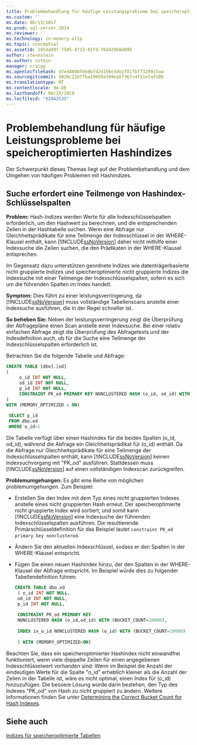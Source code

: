 ```yaml
---
title: Problembehandlung für häufige Leistungsprobleme bei speicheroptimierten Hashindizes | Microsoft-Dokumentation
ms.custom: ''
ms.date: 06/13/2017
ms.prod: sql-server-2014
ms.reviewer: ''
ms.technology: in-memory-oltp
ms.topic: conceptual
ms.assetid: 1954a997-7585-4713-81fd-76d429b8d095
author: stevestein
ms.author: sstein
manager: craigg
ms.openlocfilehash: d7ed4098feb8bfd2d156e3de2f81fbf7329915aa
ms.sourcegitcommit: 3026c22b7fba19059a769ea5f367c4f51efaf286
ms.translationtype: MT
ms.contentlocale: de-DE
ms.lasthandoff: 06/15/2019
ms.locfileid: "62842535"
---
```

# <a name="troubleshooting-common-performance-problems-with-memory-optimized-hash-indexes"></a>Problembehandlung für häufige Leistungsprobleme bei speicheroptimierten Hashindizes
  Der Schwerpunkt dieses Themas liegt auf der Problembehandlung und dem Umgehen von häufigen Problemen mit Hashindizes.  
  
## <a name="search-requires-a-subset-of-hash-index-key-columns"></a>Suche erfordert eine Teilmenge von Hashindex-Schlüsselspalten  
 **Problem:** Hash-Indizes werden Werte für alle Indexschlüsselspalten erforderlich, um den Hashwert zu berechnen, und die entsprechenden Zeilen in der Hashtabelle suchen. Wenn eine Abfrage nur Gleichheitsprädikate für eine Teilmenge der Indexschlüssel in der WHERE-Klausel enthält, kann [!INCLUDE[ssNoVersion](../includes/ssnoversion-md.md)] daher nicht mithilfe einer Indexsuche die Zeilen suchen, die den Prädikaten in der WHERE-Klausel entsprechen.  
  
 Im Gegensatz dazu unterstützen geordnete Indizes wie datenträgerbasierte nicht gruppierte Indizes und speicheroptimierte nicht gruppierte Indizes die Indexsuche mit einer Teilmenge der Indexschlüsselspalten, sofern es sich um die führenden Spalten im Index handelt.  
  
 **Symptom:** Dies führt zu einer leistungsverringerung, da [!INCLUDE[ssNoVersion](../includes/ssnoversion-md.md)] muss vollständige Tabellenscans anstelle einer Indexsuche ausführen, die in der Regel schneller ist.  
  
 **So beheben Sie:** Neben der leistungsverringerung zeigt die Überprüfung der Abfragepläne einen Scan anstelle einer Indexsuche. Bei einer relativ einfachen Abfrage zeigt die Überprüfung des Abfragetexts und der Indexdefinition auch, ob für die Suche eine Teilmenge der Indexschlüsselspalten erforderlich ist.  
  
 Betrachten Sie die folgende Tabelle und Abfrage:  
  
```sql  
CREATE TABLE [dbo].[od]  
(  
     o_id INT NOT NULL,  
     od_id INT NOT NULL,  
     p_id INT NOT NULL,  
     CONSTRAINT PK_od PRIMARY KEY NONCLUSTERED HASH (o_id, od_id) WITH (BUCKET_COUNT = 10000)  
)  
WITH (MEMORY_OPTIMIZED = ON)  
  
 SELECT p_id  
 FROM dbo.od  
 WHERE o_id=1  
```  
  
 Die Tabelle verfügt über einen Hashindex für die beiden Spalten (o_id, od_id), während die Abfrage ein Gleichheitsprädikat für (o_id) enthält. Da die Abfrage nur Gleichheitsprädikate für eine Teilmenge der Indexschlüsselspalten enthält, kann [!INCLUDE[ssNoVersion](../includes/ssnoversion-md.md)] keinen Indexsuchvorgang mit "PK_od" ausführen. Stattdessen muss [!INCLUDE[ssNoVersion](../includes/ssnoversion-md.md)] auf einen vollständigen Indexscan zurückgreifen.  
  
 **Problemumgehungen:** Es gibt eine Reihe von möglichen problemumgehungen. Zum Beispiel:  
  
-   Erstellen Sie den Index mit dem Typ eines nicht gruppierten Indexes anstelle eines nicht gruppierten Hash erneut. Der speicheroptimierte nicht gruppierte Index wird sortiert, und somit kann [!INCLUDE[ssNoVersion](../includes/ssnoversion-md.md)] eine Indexsuche der führenden Indexschlüsselspalten ausführen. Die resultierende Primärschlüsseldefinition für das Beispiel lautet `constraint PK_od primary key nonclustered`.  
  
-   Ändern Sie den aktuellen Indexschlüssel, sodass er den Spalten in der WHERE-Klausel entspricht.  
  
-   Fügen Sie einen neuen Hashindex hinzu, der den Spalten in der WHERE-Klausel der Abfrage entspricht. Im Beispiel würde dies zu folgender Tabellendefinition führen:  
  
    ```sql  
    CREATE TABLE dbo.od  
     ( o_id INT NOT NULL,  
     od_id INT NOT NULL,  
     p_id INT NOT NULL,  
  
     CONSTRAINT PK_od PRIMARY KEY   
     NONCLUSTERED HASH (o_id,od_id) WITH (BUCKET_COUNT=10000),  
  
     INDEX ix_o_id NONCLUSTERED HASH (o_id) WITH (BUCKET_COUNT=10000)  
  
     ) WITH (MEMORY_OPTIMIZED=ON)  
    ```  
  
 Beachten Sie, dass ein speicheroptimierter Hashindex nicht einwandfrei funktioniert, wenn viele doppelte Zeilen für einen angegebenen Indexschlüsselwert vorhanden sind: Wenn im Beispiel die Anzahl der eindeutigen Werte für die Spalte "o_id" erheblich kleiner als die Anzahl der Zeilen in der Tabelle ist, wäre es nicht optimal, einen Index für (o_id) hinzuzufügen. Die bessere Lösung würde darin bestehen, den Typ des Indexes "PK_od" von Hash zu nicht gruppiert zu ändern. Weitere Informationen finden Sie unter [Determining the Correct Bucket Count for Hash Indexes](../relational-databases/indexes/indexes.md).  
  
## <a name="see-also"></a>Siehe auch  
 [Indizes für speicheroptimierte Tabellen](../relational-databases/in-memory-oltp/memory-optimized-tables.md)  
  
  
